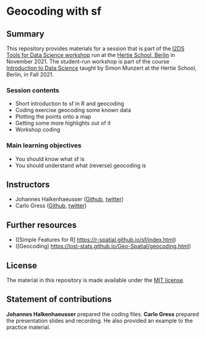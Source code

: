 # Geocoding with sf


## Summary

This repository provides materials for a session that is part of the [I2DS Tools for Data Science workshop](https://github.com/intro-to-data-science-21-workshop) run at the [Hertie School, Berlin](https://www.hertie-school.org/en/) in November 2021. The student-run workshop is part of the course [Introduction to Data Science](https://github.com/intro-to-data-science-21) taught by Simon Munzert at the Hertie School, Berlin, in Fall 2021.

### Session contents
- Short introduction to sf in R and geocoding
- Coding exercise geocoding some known data
- Plotting the points onto a map
- Getting some more highlights out of it
- Workshop coding


### Main learning objectives
- You should know what sf is
- You should understand what (reverse) geocoding is

## Instructors

- Johannes Halkenhaeusser ([Github](http://halkenhaeusser.github.io/), [twitter](https://twitter.com/halkenhaeusser))
- Carlo Gress ([Github](https://github.com/carlo-gress), [twitter](https://twitter.com/carlo_gress))


## Further resources

- ([Simple Features for R] https://r-spatial.github.io/sf/index.html)
- ([Geocoding] https://lost-stats.github.io/Geo-Spatial/geocoding.html)


## License

The material in this repository is made available under the [MIT license](http://opensource.org/licenses/mit-license.php). 

## Statement of contributions

**Johannes Halkenhaeusser** prepared the coding files.
**Carlo Gress** prepared the presentation slides and recording. He also provided an example to the practice material.
